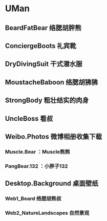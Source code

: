 # UMan

## BeardFatBear 络腮胡胖熊

## ConciergeBoots 礼宾靴

## DryDivingSuit 干式潜水服

## MoustacheBaboon 络腮胡狒狒

## StrongBody 粗壮结实的肉身

## UncleBoss 看叔

## Weibo.Photos 微博相册收集下载

### Muscle.Bear ：Muscle熊熊

### PangBear.132 ：小胖子132

## Desktop.Background 桌面壁纸

### Web1_Beard 络腮胡熊叔

### Web2_NatureLandscapes 自然景观

